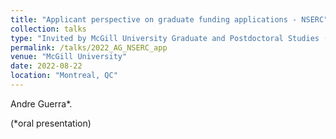 ```yaml
---
title: "Applicant perspective on graduate funding applications - NSERC"
collection: talks
type: "Invited by McGill University Graduate and Postdoctoral Studies (GPS). Graduate Funding Panel during Discover McGill’s Services Fair"
permalink: /talks/2022_AG_NSERC_app
venue: "McGill University"
date: 2022-08-22
location: "Montreal, QC"
---
```


Andre Guerra*.

(*oral presentation)